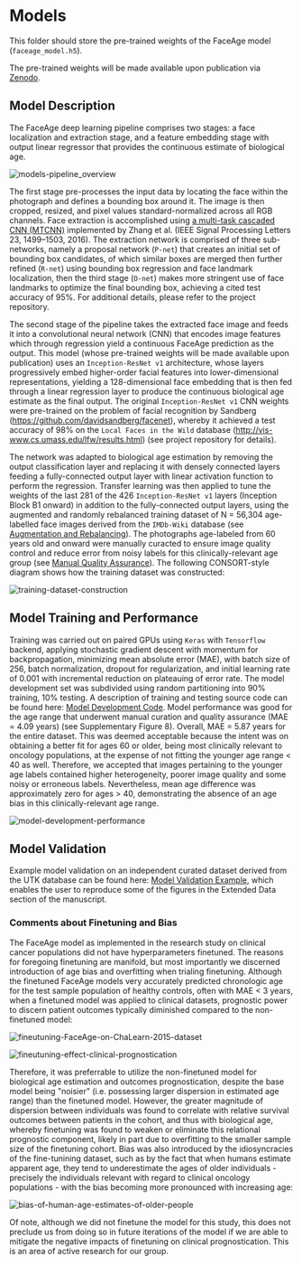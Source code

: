 # Models

This folder should store the pre-trained weights of the FaceAge model (`faceage_model.h5`).

The pre-trained weights will be made available upon publication via [Zenodo](https://zenodo.org).

## Model Description

The FaceAge deep learning pipeline comprises two stages: a face localization and extraction stage, and a feature embedding stage with output linear regressor that provides the continuous estimate of biological age.

![models-pipeline_overview](../assets/FaceAge-Model-Diagram.SVG)

The first stage pre-processes the input data by locating the face within the photograph and defines a bounding box around it. The image is then cropped, resized, and pixel values standard-normalized across all RGB channels. Face extraction is accomplished using [a multi-task cascaded CNN (MTCNN)](https://github.com/ipazc/mtcnn) implemented by Zhang et al. (IEEE Signal Processing Letters 23, 1499–1503, 2016). The extraction network is comprised of three sub-networks, namely a proposal network (`P-net`) that creates an initial set of bounding box candidates, of which similar boxes are merged then further refined (`R-net`) using bounding box regression and face landmark localization, then the third stage (`O-net`) makes more stringent use of face landmarks to optimize the final bounding box, achieving a cited test accuracy of 95%. For additional details, please refer to the project repository.

The second stage of the pipeline takes the extracted face image and feeds it into a convolutional neural network (CNN) that encodes image features which through regression yield a continuous FaceAge prediction as the output. This model (whose pre-trained weights will be made available upon publication) uses an `Inception-ResNet v1` architecture, whose layers progressively embed higher-order facial features into lower-dimensional representations, yielding a 128-dimensional face embedding that is then fed through a linear regression layer to produce the continuous biological age estimate as the final output. The original `Inception-ResNet v1` CNN weights were pre-trained on the problem of facial recognition by Sandberg (https://github.com/davidsandberg/facenet), whereby it achieved a test accuracy of 98% on the `Local Faces in the Wild` database (http://vis-www.cs.umass.edu/lfw/results.html) (see project repository for details). 

The network was adapted to biological age estimation by removing the output classification layer and replacing it with densely connected layers feeding a fully-connected output layer with linear activation function to perform the regression. Transfer learning was then applied to tune the weights of the last 281 of the 426 `Inception-ResNet v1` layers (Inception Block B1 onward) in addition to the fully-connected output layers, using the augmented and randomly rebalanced training dataset of N = 56,304 age-labelled face images derived from the `IMDb-Wiki` database (see [Augmentation and Rebalancing](../data#augmentation-and-rebalancing)). The photographs age-labeled from 60 years old and onward were manually curacted to ensure image quality control and reduce error from noisy labels for this clinically-relevant age group (see [Manual Quality Assurance](../data#manual-quality-assurance)). The following CONSORT-style diagram shows how the training dataset was constructed:

![training-dataset-construction](../assets/FaceAge-Training-Data-Consort-Diagram.SVG)


## Model Training and Performance

Training was carried out on paired GPUs using `Keras` with `Tensorflow` backend, applying stochastic gradient descent with momentum for backpropagation, minimizing mean absolute error (MAE), with batch size of 256, batch normalization, dropout for regularization, and initial learning rate of 0.001 with incremental reduction on plateauing of error rate. The model development set was subdivided using random partitioning into 90% training, 10% testing. A description of training and testing source code can be found here: [Model Development Code](../src#readme). Model performance was good for the age range that underwent manual curation and quality assurance (MAE = 4.09 years) (see Supplementary Figure 8). Overall, MAE = 5.87 years for the entire dataset. This was deemed acceptable because the intent was on obtaining a better fit for ages 60 or older, being most clinically relevant to oncology populations, at the expense of not fitting the younger age range < 40 as well. Therefore, we accepted that images pertaining to the younger age labels contained higher heterogeneity, poorer image quality and some noisy or erroneous labels. Nevertheless, mean age difference was approximately zero for ages > 40, demonstrating the absence of an age bias in this clinically-relevant age range.

![model-development-performance](../assets/FaceAge-Model-Dev-Performance.SVG)


## Model Validation

Example model validation on an independent curated dataset derived from the UTK database can be found here: [Model Validation Example](../notebooks#readme), which enables the user to reproduce some of the figures in the Extended Data section of the manuscript.


### Comments about Finetuning and Bias

The FaceAge model as implemented in the research study on clinical cancer populations did not have hyperparameters finetuned. The reasons for foregoing finetuning are manifold, but most importantly we discerned introduction of age bias and overfitting when trialing finetuning. Although the finetuned FaceAge models very accurately predicted chronologic age for the test sample population of healthy controls, often with MAE < 3 years, when a finetuned model was applied to clinical datasets, prognostic power to discern patient outcomes typically diminished compared to the non-finetuned model:

![fineutuning-FaceAge-on-ChaLearn-2015-dataset](../assets/FaceAge-Finetuning-Apparent-Age.SVG)

![fineutuning-effect-clinical-prognostication](../assets/FaceAge-Finetuning-Effect-Prognostication.SVG)

Therefore, it was preferrable to utilize the non-finetuned model for biological age estimation and outcomes prognostication, despite the base model being "noisier" (i.e. possessing larger dispersion in estimated age range) than the finetuned model. However, the greater magnitude of dispersion between individuals was found to correlate with relative survival outcomes between patients in the cohort, and thus with biological age, whereby finetuning was found to weaken or eliminate this relational prognostic component, likely in part due to overfitting to the smaller sample size of the finetuning cohort. Bias was also introduced by the idiosyncracies of the fine-tunining dataset, such as by the fact that when humans estimate apparent age, they tend to underestimate the ages of older individuals - precisely the individuals relevant with regard to clinical oncology populations - with the bias becoming more pronounced with increasing age:

![bias-of-human-age-estimates-of-older-people](../assets/Human-Age-Estimation-Bias.SVG)

Of note, although we did not finetune the model for this study, this does not preclude us from doing so in future iterations of the model if we are able to mitigate the negative impacts of finetuning on clinical prognostication. This is an area of active research for our group.

